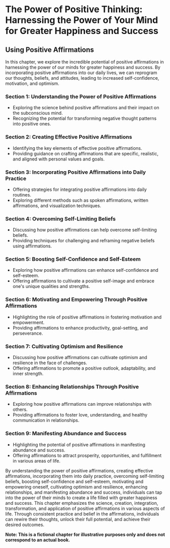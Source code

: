 The Power of Positive Thinking: Harnessing the Power of Your Mind for Greater Happiness and Success
===================================================================================================

Using Positive Affirmations
--------------------------------------

In this chapter, we explore the incredible potential of positive affirmations in harnessing the power of our minds for greater happiness and success. By incorporating positive affirmations into our daily lives, we can reprogram our thoughts, beliefs, and attitudes, leading to increased self-confidence, motivation, and optimism.

### Section 1: Understanding the Power of Positive Affirmations

* Exploring the science behind positive affirmations and their impact on the subconscious mind.
* Recognizing the potential for transforming negative thought patterns into positive ones.

### Section 2: Creating Effective Positive Affirmations

* Identifying the key elements of effective positive affirmations.
* Providing guidance on crafting affirmations that are specific, realistic, and aligned with personal values and goals.

### Section 3: Incorporating Positive Affirmations into Daily Practice

* Offering strategies for integrating positive affirmations into daily routines.
* Exploring different methods such as spoken affirmations, written affirmations, and visualization techniques.

### Section 4: Overcoming Self-Limiting Beliefs

* Discussing how positive affirmations can help overcome self-limiting beliefs.
* Providing techniques for challenging and reframing negative beliefs using affirmations.

### Section 5: Boosting Self-Confidence and Self-Esteem

* Exploring how positive affirmations can enhance self-confidence and self-esteem.
* Offering affirmations to cultivate a positive self-image and embrace one's unique qualities and strengths.

### Section 6: Motivating and Empowering Through Positive Affirmations

* Highlighting the role of positive affirmations in fostering motivation and empowerment.
* Providing affirmations to enhance productivity, goal-setting, and perseverance.

### Section 7: Cultivating Optimism and Resilience

* Discussing how positive affirmations can cultivate optimism and resilience in the face of challenges.
* Offering affirmations to promote a positive outlook, adaptability, and inner strength.

### Section 8: Enhancing Relationships Through Positive Affirmations

* Exploring how positive affirmations can improve relationships with others.
* Providing affirmations to foster love, understanding, and healthy communication in relationships.

### Section 9: Manifesting Abundance and Success

* Highlighting the potential of positive affirmations in manifesting abundance and success.
* Offering affirmations to attract prosperity, opportunities, and fulfillment in various areas of life.

By understanding the power of positive affirmations, creating effective affirmations, incorporating them into daily practice, overcoming self-limiting beliefs, boosting self-confidence and self-esteem, motivating and empowering oneself, cultivating optimism and resilience, enhancing relationships, and manifesting abundance and success, individuals can tap into the power of their minds to create a life filled with greater happiness and success. This chapter emphasizes the science, creation, integration, transformation, and application of positive affirmations in various aspects of life. Through consistent practice and belief in the affirmations, individuals can rewire their thoughts, unlock their full potential, and achieve their desired outcomes.

**Note: This is a fictional chapter for illustrative purposes only and does not correspond to an actual book.**
